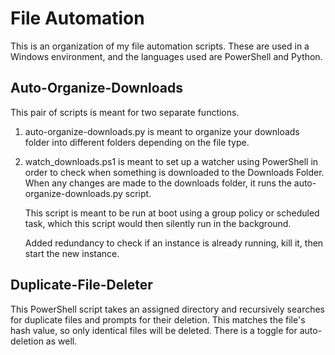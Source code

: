 # File Automation

This is an organization of my file automation scripts. These are used in a Windows environment, and the languages used are PowerShell and Python. 

## Auto-Organize-Downloads
This pair of scripts is meant for two separate functions. 
1. auto-organize-downloads.py is meant to organize your downloads folder into different folders depending on the file type.
2. watch_downloads.ps1 is meant to set up a watcher using PowerShell in order to check when something is downloaded to the Downloads Folder. When any changes are made to the downloads folder, it runs the auto-organize-downloads.py script.

   This script is meant to be run at boot using a group policy or scheduled task, which this script would then silently run in the background. 

   Added redundancy to check if an instance is already running, kill it, then start the new instance.

## Duplicate-File-Deleter
This PowerShell script takes an assigned directory and recursively searches for duplicate files and prompts for their deletion. This matches the file's hash value, so only identical files will be deleted. There is a toggle for auto-deletion as well. 
